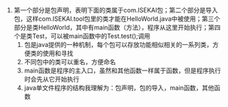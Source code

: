 1. 第一个部分是包声明，表明下面的类属于com.ISEKAI包；第二个部分是导入包，这样com.ISEKAI.tool包里的类才能在HelloWorld.java中被使用；第三个部分是类HelloWorld，其中有main函数（方法），程序从这里开始执行；第四个是类Test，可以被main函数中的Test.test();调用
    1. 包是java提供的一种机制，每个包可以存放功能相似相关的一系列类，方便类的使用和寻找
    2. 不同包中的类可以重名，方便命名
    3. main函数是程序的主入口，虽然和其他函数一样属于函数，但是程序执行时会先从它开始执行
    4. java单文件程序的结构我理解为：包声明，包的导入，main函数，其他函数